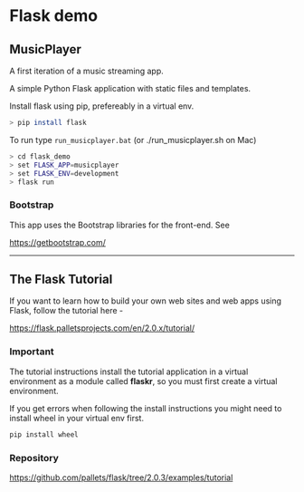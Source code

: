 # Flask demo

## MusicPlayer

A first iteration of a music streaming app.

A simple Python Flask application with static files and templates.

Install flask using pip, prefereably in a virtual env.

```sh
> pip install flask
```


To run type ```run_musicplayer.bat```   (or ./run_musicplayer.sh on Mac)
```sh
> cd flask_demo
> set FLASK_APP=musicplayer
> set FLASK_ENV=development
> flask run
```

### Bootstrap

This app uses the Bootstrap libraries for the front-end. See

<https://getbootstrap.com/>

------------------

## The Flask Tutorial

If you want to learn how to build your own web sites and web apps using Flask, follow the tutorial here -

<https://flask.palletsprojects.com/en/2.0.x/tutorial/>

### Important

The tutorial instructions install the tutorial application in a virtual environment as a module called **flaskr**, so you must first create a virtual environment. 

If you get errors when following the install instructions you might need to install wheel in your virtual env first.

```sh
pip install wheel
```

### Repository

<https://github.com/pallets/flask/tree/2.0.3/examples/tutorial>



